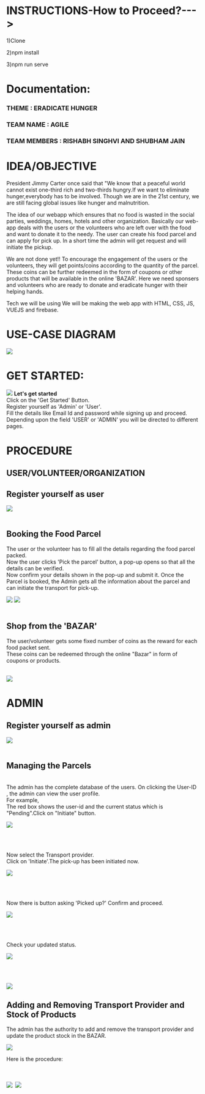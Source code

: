 # INSTRUCTIONS-How to Proceed?--->

1)Clone 

2)npm install

3)npm run serve

# Documentation:


### THEME : ERADICATE HUNGER
### TEAM NAME : AGILE
### TEAM MEMBERS : RISHABH SINGHVI AND SHUBHAM JAIN


# IDEA/OBJECTIVE
President Jimmy Carter once said that "We know that a peaceful world cannot exist one-third 
rich and two-thirds hungry.If we want to eliminate hunger,everybody has to be involved.
Though we are in the 21st century, we are still facing global issues like hunger and malnutrition.

The idea of our webapp which ensures that no food is wasted in the social parties,
weddings, homes, hotels and other organization. Basically our web-app deals with the users or the 
volunteers who are left over with the food and want to donate it to the needy. The user can create
his food parcel and can apply for pick up. In a short time the admin will get request and will
initiate the pickup.

We are not done yet!!
To encourage the engagement of the users or the volunteers, they will get points/coins according 
to the quantity of the parcel. These coins can be further redeemed in the form of coupons or other 
products that will be available in the online 'BAZAR'. Here we need sponsers and volunteers who are 
ready to donate and eradicate hunger with their helping hands.

Tech we will be using
We will be making the web app with HTML, CSS, JS, VUEJS and firebase.


# USE-CASE DIAGRAM
![](public/img/theme/userqq5.png)

# GET STARTED:

![](public/img/theme/1s.png)
**Let's get started** <br/>
Click on the 'Get Started' Button. <br/>
Register yourself as 'Admin' or 'User'. <br/>
Fill the details like Email Id and password while signing up and proceed. <br/>
Depending upon the field 'USER' or 'ADMIN' you will be directed to different
pages. <br/>

# PROCEDURE
## USER/VOLUNTEER/ORGANIZATION
## Register yourself as user
![](public/img/theme/7s.png)
<br/><br/>
## Booking the Food Parcel
The user or the volunteer has to fill all the details regarding the food parcel
packed.<br/>
Now the user clicks 'Pick the parcel' button, a pop-up opens so that all the details
can be verified.<br/>
Now confirm your details shown in the pop-up and submit it.
Once the Parcel is booked, the Admin gets all the information about the parcel
and can initiate the transport for pick-up.

![](public/img/theme/6s.png)
![](public/img/theme/17s.png)
<br/><br/>


## Shop from the 'BAZAR'
The user/volunteer gets some fixed number of coins as the reward for each food
packet sent.<br/>
These coins can be redeemed through the online "Bazar" in form of coupons
or products.<br/>
<br/>

![](public/img/theme/2s.png)
<br/>


# ADMIN
## Register yourself as admin

![](public/img/theme/10s.png)
<br/><br/>

## Managing the Parcels
<br/>
The admin has the complete database of the users.
On clicking the User-ID , the admin can view the user profile.
<br/>
For example,<br/>
The red box shows the user-id and the current status which is 
"Pending".Click on "Initiate" button.<br/>


![](public/img/theme/13s.png)

<br/><br/>

Now select the Transport provider.<br/>
Click on 'Initiate'.The pick-up has been initiated now.

![](public/img/theme/13.5s.png)

<br/><br/>

Now there is button asking 'Picked up?'
Confirm and proceed.

![](public/img/theme/14s.png)

<br/><br/>

Check your updated status.

![](public/img/theme/15s.png)

<br/><br/>

![](public/img/theme/16s.png)

## Adding and Removing Transport Provider and Stock of Products
The admin has the authority to add and remove the transport provider
and update the product stock in the BAZAR.

![](public/img/theme/5s.png)

Here is the procedure:

![](public/img/theme/11s.png)
![](public/img/theme/12s.png)
=======





